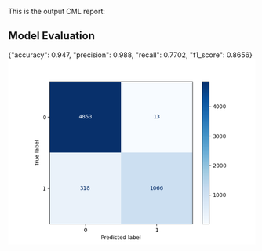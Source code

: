 This is the output CML report:
## Model Evaluation
{"accuracy": 0.947, "precision": 0.988, "recall": 0.7702, "f1_score": 0.8656}![confusion matrix plot](./confusion_matrix.png)
